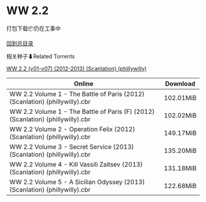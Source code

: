 # WW 2.2

打包下载📦仍在工事中

[回到总目录](/Catalogs.md)







相关种子⬇Related Torrents

[WW 2.2 (v01-v07) (2012-2013) (Scanlation) (phillywilly)](https://github.com/alicewish/markdown/blob/master/torrent/WW-2-2--v01-v07---2012-2013---Scanlation---phillywilly.md)

Online | Download
--- | ---
WW 2.2 Volume 1 - The Battle of Paris (2012) (Scanlation) (phillywilly).cbr | 102.01MiB
WW 2.2 Volume 1 - The Battle of Paris (F) (2012) (Scanlation) (phillywilly).cbr | 102.02MiB
WW 2.2 Volume 2 - Operation Felix (2012) (Scanlation) (phillywilly).cbr | 149.17MiB
WW 2.2 Volume 3 - Secret Service (2013) (Scanlation) (phillywilly).cbr | 135.20MiB
WW 2.2 Volume 4 - Kill Vassili Zaitsev (2013) (Scanlation) (phillywilly).cbr | 131.18MiB
WW 2.2 Volume 5 - A Sicilian Odyssey (2013) (Scanlation) (phillywilly).cbr | 122.68MiB